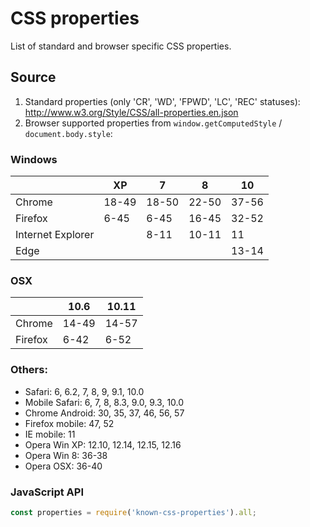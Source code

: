 # CSS properties

List of standard and browser specific CSS properties.

## Source

1. Standard properties (only 'CR', 'WD', 'FPWD', 'LC', 'REC' statuses): http://www.w3.org/Style/CSS/all-properties.en.json 
2. Browser supported properties from `window.getComputedStyle` / `document.body.style`:

 ### Windows
 |                   | XP     | 7      | 8      | 10     |
 | ----------------- | ------ | ------ | ------ | ------ |
 | Chrome            | 18-49  | 18-50  | 22-50  | 37-56  |
 | Firefox           | 6-45   | 6-45   | 16-45  | 32-52  |
 | Internet Explorer |        | 8-11   | 10-11  | 11     |
 | Edge              |        |        |        | 13-14  |

 ### OSX
 |                   | 10.6  | 10.11  |
 | ----------------- | ----- | ------ |
 | Chrome            | 14-49 | 14-57  |
 | Firefox           | 6-42  | 6-52   |

 ### Others:

 - Safari: 6, 6.2, 7, 8, 9, 9.1, 10.0
 - Mobile Safari: 6, 7, 8, 8.3, 9.0, 9.3, 10.0
 - Chrome Android: 30, 35, 37, 46, 56, 57
 - Firefox mobile: 47, 52
 - IE mobile: 11
 - Opera Win XP: 12.10, 12.14, 12.15, 12.16
 - Opera Win 8: 36-38
 - Opera OSX: 36-40

### JavaScript API

```js
const properties = require('known-css-properties').all;
```
